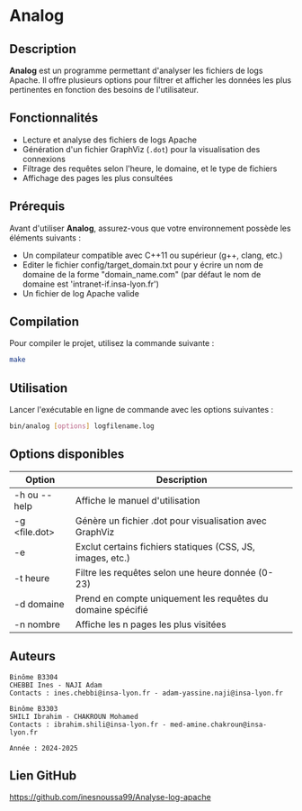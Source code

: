 # Analog

## Description
**Analog** est un programme permettant d'analyser les fichiers de logs Apache. Il offre plusieurs options pour filtrer et afficher les données les plus pertinentes en fonction des besoins de l'utilisateur.

## Fonctionnalités
- Lecture et analyse des fichiers de logs Apache
- Génération d'un fichier GraphViz (`.dot`) pour la visualisation des connexions
- Filtrage des requêtes selon l'heure, le domaine, et le type de fichiers
- Affichage des pages les plus consultées

## Prérequis
Avant d'utiliser **Analog**, assurez-vous que votre environnement possède les éléments suivants :

- Un compilateur compatible avec C++11 ou supérieur (g++, clang, etc.)
- Editer le fichier config/target_domain.txt pour y écrire un nom de domaine de la forme "domain_name.com" (par défaut le nom de domaine est 'intranet-if.insa-lyon.fr')
- Un fichier de log Apache valide

## Compilation
Pour compiler le projet, utilisez la commande suivante :

```sh
make
```

## Utilisation
Lancer l'exécutable en ligne de commande avec les options suivantes :
```sh
bin/analog [options] logfilename.log
```

## Options disponibles

| Option | Description |
|--------|-------------|
| -h ou --help | Affiche le manuel d'utilisation |
| -g <file.dot> | Génère un fichier .dot pour visualisation avec GraphViz |
| -e | Exclut certains fichiers statiques (CSS, JS, images, etc.) |
| -t heure | Filtre les requêtes selon une heure donnée (0-23) |
| -d domaine | Prend en compte uniquement les requêtes du domaine spécifié |
| -n nombre	| Affiche les n pages les plus visitées |

## Auteurs

    Binôme B3304
    CHEBBI Ines - NAJI Adam
    Contacts : ines.chebbi@insa-lyon.fr - adam-yassine.naji@insa-lyon.fr
    
    Binôme B3303
    SHILI Ibrahim - CHAKROUN Mohamed
    Contacts : ibrahim.shili@insa-lyon.fr - med-amine.chakroun@insa-lyon.fr
    
    Année : 2024-2025 

## Lien GitHub

https://github.com/inesnoussa99/Analyse-log-apache
